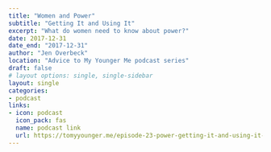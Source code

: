 ```yaml
---
title: "Women and Power"
subtitle: "Getting It and Using It"
excerpt: "What do women need to know about power?"
date: 2017-12-31
date_end: "2017-12-31"
author: "Jen Overbeck"
location: "Advice to My Younger Me podcast series"
draft: false
# layout options: single, single-sidebar
layout: single
categories:
- podcast
links:
- icon: podcast
  icon_pack: fas
  name: podcast link
  url: https://tomyyounger.me/episode-23-power-getting-it-and-using-it-with-jen-overbeck/
---
```



